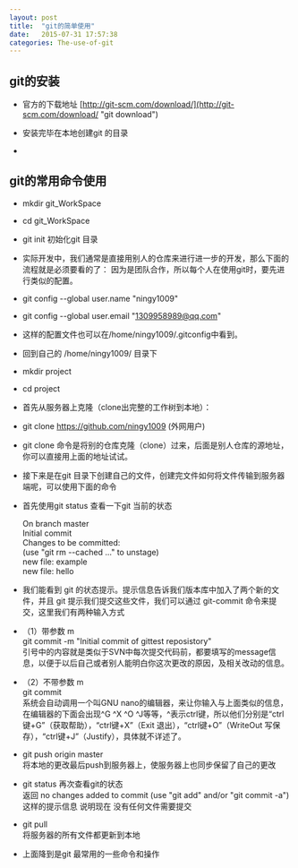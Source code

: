 ```yaml
---
layout: post
title:  "git的简单使用"
date:   2015-07-31 17:57:38
categories: The-use-of-git
---
```


## git的安装 ##

- 官方的下载地址 [http://git-scm.com/download/](http://git-scm.com/download/ "git download")

- 安装完毕在本地创建git 的目录
- 
## git的常用命令使用 ##

- mkdir git_WorkSpace

- cd git_WorkSpace
 
- git init  初始化git 目录

- 实际开发中，我们通常是直接用别人的仓库来进行进一步的开发，那么下面的流程就是必须要看的了：
因为是团队合作，所以每个人在使用git时，要先进行类似的配置。

-  git config --global user.name "ningy1009"

-  git config --global user.email "1309958989@qq.com"

- 这样的配置文件也可以在/home/ningy1009/.gitconfig中看到。

- 回到自己的 /home/ningy1009/ 目录下
-  mkdir project
- cd  project
- 首先从服务器上克隆（clone出完整的工作树到本地）：
-  git clone  https://github.com/ningy1009   (外网用户)
- git clone 命令是将别的仓库克隆（clone）过来，后面是别人仓库的源地址，你可以直接用上面的地址试试。
- 接下来是在git 目录下创建自己的文件，创建完文件如何将文件传输到服务器端呢，可以使用下面的命令
- 首先使用git status 查看一下git 当前的状态

	On branch master </br>
	Initial commit </br>
	Changes to be committed: </br>
		(use "git rm --cached <file>..." to unstage) </br>
		new file: example </br>
		new file: hello </br>
- 我们能看到 git 的状态提示。提示信息告诉我们版本库中加入了两个新的文件，并且 git 提示我们提交这些文件，我们可以通过 git-commit 命令来提交，这里我们有两种输入方式</br>
- （1）带参数 m </br>
git commit -m "Initial commit of gittest reposistory" </br>
引号中的内容就是类似于SVN中每次提交代码前，都要填写的message信息，以便于以后自己或者别人能明白你这次更改的原因，及相关改动的信息。
- （2）不带参数 m </br>
git commit  </br>
系统会自动调用一个叫GNU nano的编辑器，来让你输入与上面类似的信息，在编辑器的下面会出现^G  ^X  ^O   ^J等等，^表示ctrl键，所以他们分别是“ctrl键+G”（获取帮助），“ctrl键+X”（Exit 退出），“ctrl键+O”（WriteOut 写保存），“ctrl键+J”（Justify），具体就不详述了。

- git  push origin master </br>
将本地的更改最后push到服务器上，使服务器上也同步保留了自己的更改

- git status 再次查看git的状态 </br>
返回 no changes added to commit (use "git add" and/or "git commit -a") 这样的提示信息 说明现在 没有任何文件需要提交

- git pull </br>
将服务器的所有文件都更新到本地
- 上面降到是git 最常用的一些命令和操作